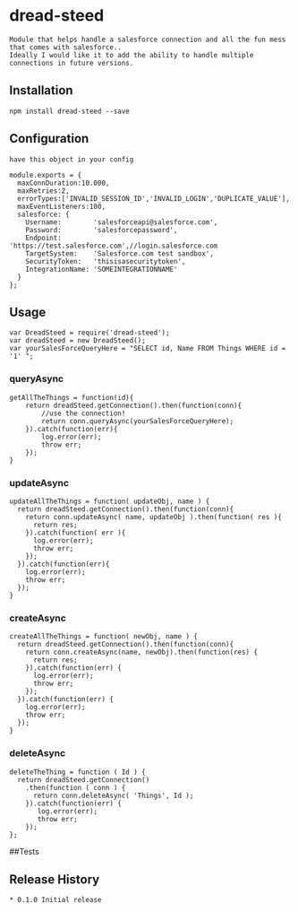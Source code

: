# dread-steed
    Module that helps handle a salesforce connection and all the fun mess that comes with salesforce..
    Ideally I would like it to add the ability to handle multiple connections in future versions.

## Installation

    npm install dread-steed --save

## Configuration
    have this object in your config

    module.exports = {
      maxConnDuration:10.000,
      maxRetries:2,
      errorTypes:['INVALID_SESSION_ID','INVALID_LOGIN','DUPLICATE_VALUE'],
      maxEventListeners:100,
      salesforce: {
        Username:        'salesforceapi@salesforce.com',
        Password:        'salesforcepassword',
        Endpoint:        'https://test.salesforce.com',//login.salesforce.com
        TargetSystem:    'Salesforce.com test sandbox',
        SecurityToken:   'thisisasecuritytoken',
        IntegrationName: 'SOMEINTEGRATIONNAME'
      }
    };


## Usage

    var DreadSteed = require('dread-steed');
    var dreadSteed = new DreadSteed();
    var yourSalesForceQueryHere = "SELECT id, Name FROM Things WHERE id = '1' ";
### queryAsync

    getAllTheThings = function(id){
        return dreadSteed.getConnection().then(function(conn){
            //use the connection!
            return conn.queryAsync(yourSalesForceQueryHere);
        }).catch(function(err){
            log.error(err);
            throw err;
        });
    }

### updateAsync

    updateAllTheThings = function( updateObj, name ) {
      return dreadSteed.getConnection().then(function(conn){
        return conn.updateAsync( name, updateObj ).then(function( res ){
          return res;
        }).catch(function( err ){
          log.error(err);
          throw err;
        });
      }).catch(function(err){
        log.error(err);
        throw err;
      });
    }

### createAsync

    createAllTheThings = function( newObj, name ) {
      return dreadSteed.getConnection().then(function(conn){
        return conn.createAsync(name, newObj).then(function(res) {
          return res;
        }).catch(function(err) {
          log.error(err);
          throw err;
        });
      }).catch(function(err) {
        log.error(err);
        throw err;
      });
    }

### deleteAsync

    deleteTheThing = function ( Id ) {
      return dreadSteed.getConnection()
        .then(function ( conn ) {
          return conn.deleteAsync( 'Things', Id );
        }).catch(function(err) {
           log.error(err);
           throw err;
        });
    };

##Tests

## Release History

    * 0.1.0 Initial release